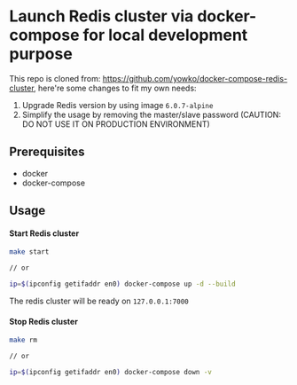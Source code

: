 # Launch Redis cluster via docker-compose for local development purpose

This repo is cloned from: https://github.com/yowko/docker-compose-redis-cluster, here're some changes to fit my own needs:
1. Upgrade Redis version by using image `6.0.7-alpine`
2. Simplify the usage by removing the master/slave password (CAUTION: DO NOT USE IT ON PRODUCTION ENVIRONMENT)

## Prerequisites
- docker
- docker-compose


## Usage
#### Start Redis cluster
```bash
make start

// or

ip=$(ipconfig getifaddr en0) docker-compose up -d --build
```
The redis cluster will be ready on `127.0.0.1:7000`

#### Stop Redis cluster
```bash
make rm

// or

ip=$(ipconfig getifaddr en0) docker-compose down -v
```

